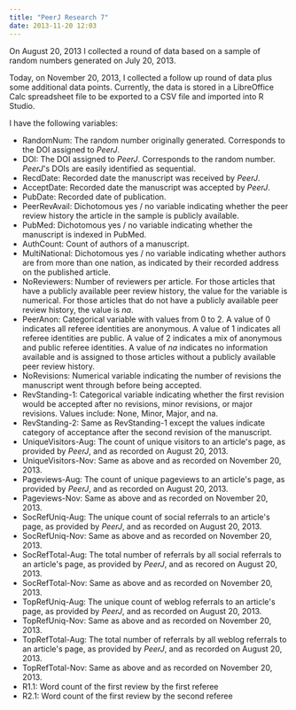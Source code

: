```yaml
---
title: "PeerJ Research 7"
date: 2013-11-20 12:03
---
```


On August 20, 2013 I collected a round of data based on a sample of random 
numbers generated on July 20, 2013.

Today, on November 20, 2013, I collected a follow up round of data
plus some additional data points. Currently, the data is stored in
a LibreOffice Calc spreadsheet file to be exported to a CSV file
and imported into R Studio.

I have the following variables:

* RandomNum: The random number originally generated. Corresponds
  to the DOI assigned to *PeerJ*.
* DOI: The DOI assigned to *PeerJ*. Corresponds to the random
  number. *PeerJ*'s DOIs are easily identified as sequential.
* RecdDate: Recorded date the manuscript was received by *PeerJ*.
* AcceptDate: Recorded date the manuscript was accepted by
  *PeerJ*.
* PubDate: Recorded date of publication.
* PeerRevAvail: Dichotomous yes / no variable indicating whether
  the peer review history the article in the sample is publicly
  available.
* PubMed: Dichotomous yes / no variable indicating whether the
  manuscript is indexed in PubMed.
* AuthCount: Count of authors of a manuscript.
* MultiNational: Dichotomous yes / no variable indicating whether
  authors are from more than one nation, as indicated by their
  recorded address on the published article.
* NoReviewers: Number of reviewers per article. For those articles
  that have a publicly available peer review history, the value
  for the variable is numerical. For those articles that do not
  have a publicly available peer review history, the value is
  *na*.
* PeerAnon: Categorical variable with values from 0 to 2. A value
  of 0 indicates all referee identities are anonymous. A value of
  1 indicates all referee identities are public. A value of 2
  indicates a mix of anonymous and public referee identities. A
  value of *na* indicates no information available and is assigned
  to those articles without a publicly available peer review
  history.
* NoRevisions: Numerical variable indicating the number of
  revisions the manuscript went through before being accepted.
* RevStanding-1: Categorical variable indicating whether the first
  revision would be accepted after no revisions, minor revisions,
  or major revisions. Values include: None, Minor, Major, and na.
* RevStanding-2: Same as RevStanding-1 except the values indicate
  category of acceptance after the second revision of the
  manuscript.
* UniqueVisitors-Aug: The count of unique visitors to an article's
  page, as provided by *PeerJ*, and as recorded on August 20,
  2013.
* UniqueVisitors-Nov: Same as above and as recorded on November
  20, 2013.
* Pageviews-Aug: The count of unique pageviews to an article's
  page, as provided by *PeerJ*, and as recorded on August 20,
  2013.
* Pageviews-Nov: Same as above and as recorded on November 20,
  2013.
* SocRefUniq-Aug: The unique count of social referrals to an
  article's page, as provided by *PeerJ*, and as recorded on
  August 20, 2013.
* SocRefUniq-Nov: Same as above and as recorded on November 20,
  2013.
* SocRefTotal-Aug: The total number of referrals by all social
  referrals to an article's page, as provided by *PeerJ*, and as
  recored on August 20, 2013.
* SocRefTotal-Nov: Same as above and as recorded on November 20,
  2013.
* TopRefUniq-Aug: The unique count of weblog referrals to an
  article's page, as provided by *PeerJ*, and as recorded on
  August 20, 2013.
* TopRefUniq-Nov: Same as above and as recorded on November 20,
  2013.
* TopRefTotal-Aug: The total number of referrals by all weblog
  referrals to an article's page, as provided by *PeerJ*, and as
  recorded on August 20, 2013.
* TopRefTotal-Nov: Same as above and as recorded on November 20,
  2013.
* R1.1: Word count of the first review by the first referee
* R2.1: Word count of the first review by the second referee
